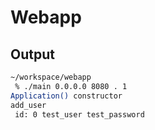 # Webapp

## Output 

```bash
~/workspace/webapp
 % ./main 0.0.0.0 8080 . 1
Application() constructor
add_user
 id: 0 test_user test_password
```
